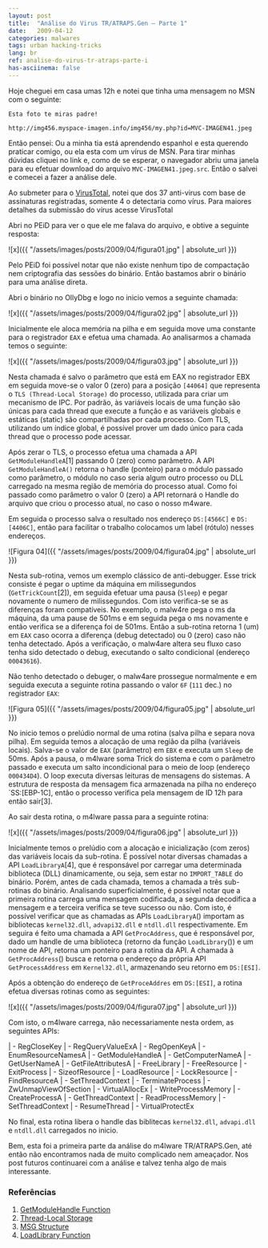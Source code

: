 ```yaml
---
layout: post
title:  "Análise do Virus TR/ATRAPS.Gen – Parte 1"
date:   2009-04-12
categories: malwares
tags: urban hacking-tricks
lang: br
ref: analise-do-virus-tr-atraps-parte-i
has-asciinema: false
---
```

Hoje cheguei em casa umas 12h e notei que tinha uma mensagem no MSN com o seguinte:

```
Esta foto te miras padre!

http://img456.myspace-imagen.info/img456/my.php?id=MVC-IMAGEN41.jpeg
```

Então pensei: Ou a minha tia está aprendendo espanhol e esta querendo praticar comigo, ou ela esta com um vírus de MSN. Para tirar minhas dúvidas cliquei no link e, como de se esperar, o navegador abriu uma janela para eu efetuar download do arquivo `MVC-IMAGEN41.jpeg.src`. Então o salvei e comecei a fazer a análise dele.

Ao submeter para o [VirusTotal](http://www.virustotal.com/pt/analisis/8d997936bda52f125e4f961dfd6c12b2), notei que dos 37 anti-virus com base de assinaturas registradas, somente 4 o detectaria como vírus. Para maiores detalhes da submissão do vírus acesse VirusTotal

Abri no PEiD para ver o que ele me falava do arquivo, e obtive a seguinte resposta:

![x]({{ "/assets/images/posts/2009/04/figura01.jpg" | absolute_url }})

Pelo PEiD foi possível notar que não existe nenhum tipo de compactação nem criptografia das sessões do binário. Então bastamos abrir o binário para uma análise direta.

Abri o binário no OllyDbg e logo no inicio vemos a seguinte chamada:

![x]({{ "/assets/images/posts/2009/04/figura02.jpg" | absolute_url }})

Inicialmente ele aloca memória na pilha e em seguida move uma constante para o registrador `EAX` e efetua uma chamada. Ao analisarmos a chamada temos o seguinte:

![x]({{ "/assets/images/posts/2009/04/figura03.jpg" | absolute_url }})

Nesta chamada é salvo o parâmetro que está em EAX no registrador EBX em seguida move-se o valor 0 (zero) para a posição `[44064]` que representa o `TLS (Thread-Local Storage)` do processo, utilizada para criar um mecanismo de IPC. Por padrão, às variáveis locais de uma função são únicas para cada thread que execute a função e as variáveis globais e estáticas (static) são compartilhadas por cada processo. Com TLS, utilizando um índice global, é possível prover um dado único para cada thread que o processo pode acessar.

Após zerar o TLS, o processo efetua uma chamada a API `GetModuleHandleA`[1] passando 0 (zero) como parâmetro. A API `GetModuleHandleA()` retorna o handle (ponteiro) para o módulo passado como parâmetro, o módulo no caso seria algum outro processo ou DLL carregado na mesma região de memória do processo atual. Como foi passado como parâmetro o valor 0 (zero) a API retornará o Handle do arquivo que criou o processo atual, no caso o nosso m4ware.

Em seguida o processo salva o resultado nos endereço `DS:[4566C]` e `DS:[4406C]`, então para facilitar o trabalho colocamos um label (rótulo) nesses endereços.

![Figura 04]({{ "/assets/images/posts/2009/04/figura04.jpg" | absolute_url }})

Nesta sub-rotina, vemos um exemplo clássico de anti-debugger. Esse trick consiste é pegar o uptime da máquina em milissegundos (`GetTrickCount`[2]), em seguida efetuar uma pausa (`Sleep`) e pegar novamente o numero de milissegundos. Com isto verifica-se se as diferenças foram compatíveis. No exemplo, o malw4re pega o ms da máquina, da uma pause de 501ms e em seguida pega o ms novamente e então verifica se a diferença foi de 501ms. Então a sub-rotina retorna 1 (um) em `EAX` caso ocorra a diferença (debug detectado) ou 0 (zero) caso não tenha detectado. Após a verificação, o malw4are altera seu fluxo caso tenha sido detectado o debug, executando o salto condicional (endereço `00043616`).

Não tenho detectado o debuger, o malw4are prossegue normalmente e em seguida executa a seguinte rotina passando o valor `6F` (`111` dec.) no registrador `EAX`:

![Figura 05]({{ "/assets/images/posts/2009/04/figura05.jpg" | absolute_url }})

No inicio temos o prelúdio normal de uma rotina (salva pilha e separa nova pilha). Em seguida temos a alocação de uma região da pilha (variáveis locais). Salva-se o valor de `EAX` (parâmetro) em `EBX` e executa um `Sleep` de 50ms. Após a pausa, o m4lware soma Trick do sistema e com o parâmetro passado e executa um salto incondicional para o meio de loop (endereço `000434D4`). O loop executa diversas leituras de mensagens do sistemas. A estrutura de resposta da mensagem fica armazenada na pilha no endereço `SS:[EBP-1C], então o processo verifica pela mensagem de ID 12h para então sair[3].

Ao sair desta rotina, o m4lware passa para a seguinte rotina:

![x]({{ "/assets/images/posts/2009/04/figura06.jpg" | absolute_url }})

Inicialmente temos o prelúdio com a alocação e inicialização (com zeros) das variáveis locais da sub-rotina. É possível notar diversas chamadas a API `LoadLibraryA`[4], que é responsável por carregar uma determinada biblioteca (DLL) dinamicamente, ou seja, sem estar no `IMPORT_TABLE` do binário. Porém, antes de cada chamada, temos a chamada a três sub-rotinas do binário. Analisando superficialmente, é possível notar que a primeira rotina carrega uma mensagem codificada, a segunda decodifica a mensagem e a terceira verifica se teve sucesso ou não. Com isto, é possível verificar que as chamadas as APIs `LoadLibraryA`() importam as bibliotecas `kernel32.dll`, `advapi32.dll` e `ntdll.dll` respectivamente. Em seguira é feito uma chamada a API `GetProcAddress`, que é responsável por, dado um handle de uma biblioteca (retorno da função `LoadLibrary`()) e um nome de API, retorna um ponteiro para a rotina da API. A chamada à `GetProcAddress`() busca e retorna o endereço da própria API `GetProcessAddress` em `Kernel32.dll`, armazenando seu retorno em `DS:[ESI]`.

Após a obtenção do endereço de `GetProceAddres` em `DS:[ESI]`, a rotina efetua diversas rotinas como as seguintes:

![x]({{ "/assets/images/posts/2009/04/figura07.jpg" | absolute_url }})

Com isto, o m4lware carrega, não necessariamente nesta ordem, as seguintes APIs:


| - RegCloseKey | - RegQueryValueExA | - RegOpenKeyA | - EnumResourceNamesA
| - GetModuleHandleA | - GetComputerNameA | - GetUserNameA | - GetFileAttributesA
| - FreeLibrary | - FreeResource | - ExitProcess | - SizeofResource
| - LoadResource | - LockResource | - FindResourceA | - SetThreadContext
| - TerminateProcess | - ZwUnmapViewOfSection | - VirtualAllocEx | - WriteProcessMemory
| - CreateProcessA | - GetThreadContext | - ReadProcessMemory | - SetThreadContext
| - ResumeThread | - VirtualProtectEx


No final, esta rotina libera o handle das biblitecas `kernel32.dll`, `advapi.dll` e `ntdll.dll` carregados no inicio.

Bem, esta foi a primeira parte da análise do m4lware TR/ATRAPS.Gen, até então não encontramos nada de muito complicado nem ameaçador. Nos post futuros continuarei com a análise e talvez tenha algo de mais interessante.

### Referências
1. [GetModuleHandle Function](http://msdn.microsoft.com/en-us/library/ms683199(VS.85).aspx)
2. [Thread-Local Storage](http://msdn.microsoft.com/en-us/library/ms686749.aspx)
3. [MSG Structure](http://msdn.microsoft.com/en-us/library/ms644958(VS.85).aspx)
4. [LoadLibrary Function](http://msdn.microsoft.com/en-us/library/ms684175(VS.85).aspx)